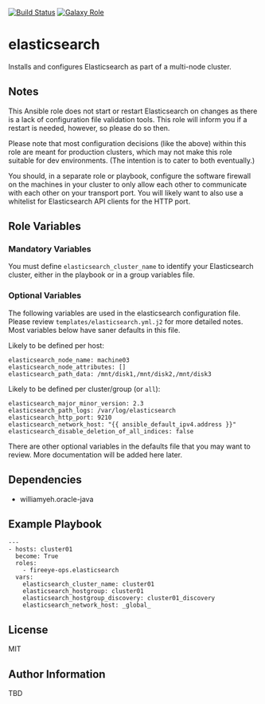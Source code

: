 [![Build Status](https://travis-ci.org/fireeye-ops/ansible-role-elasticsearch.svg?branch=master)](https://travis-ci.org/fireeye-ops/ansible-role-elasticsearch)
[![Galaxy Role](https://img.shields.io/badge/ansible--galaxy-elasticsearch-blue.svg)](https://galaxy.ansible.com/fireeye-ops/elasticsearch/)

elasticsearch
=========

Installs and configures Elasticsearch as part of a multi-node cluster.

## Notes

This Ansible role does not start or restart Elasticsearch on changes as there 
is a lack of configuration file validation tools. This role will inform you if 
a restart is needed, however, so please do so then.

Please note that most configuration decisions (like the above) within this role 
are meant for production clusters, which may not make this role suitable for 
dev environments. (The intention is to cater to both eventually.)

You should, in a separate role or playbook, configure the software firewall on 
the machines in your cluster to only allow each other to communicate with each 
other on your transport port. You will likely want to also use a whitelist for 
Elasticsearch API clients for the HTTP port.

## Role Variables

### Mandatory Variables

You must define `elasticsearch_cluster_name` to identify your Elasticsearch 
cluster, either in the playbook or in a group variables file.

### Optional Variables

The following variables are used in the elasticsearch configuration file. 
Please review `templates/elasticsearch.yml.j2` for more detailed notes.
Most variables below have saner defaults in this file.

Likely to be defined per host:

```
elasticsearch_node_name: machine03
elasticsearch_node_attributes: []
elasticsearch_path_data: /mnt/disk1,/mnt/disk2,/mnt/disk3
```

Likely to be defined per cluster/group (or `all`):

```
elasticsearch_major_minor_version: 2.3
elasticsearch_path_logs: /var/log/elasticsearch
elasticsearch_http_port: 9210
elasticsearch_network_host: "{{ ansible_default_ipv4.address }}"
elasticsearch_disable_deletion_of_all_indices: false
```

There are other optional variables in the defaults file that you may want to 
review. More documentation will be added here later.

Dependencies
------------

* williamyeh.oracle-java

Example Playbook
----------------

```
---
- hosts: cluster01
  become: True
  roles:
    - fireeye-ops.elasticsearch
  vars:
    elasticsearch_cluster_name: cluster01
    elasticsearch_hostgroup: cluster01
    elasticsearch_hostgroup_discovery: cluster01_discovery
    elasticsearch_network_host: _global_
```

License
-------

MIT

Author Information
------------------

TBD
